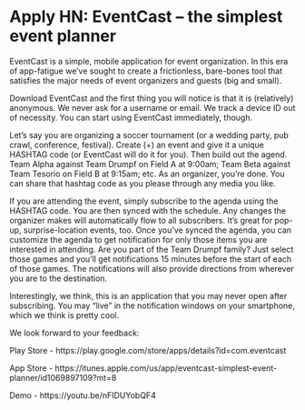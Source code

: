 # Apply HN: EventCast – the simplest event planner

EventCast is a simple, mobile application for event organization. In this era of app-fatigue we’ve sought to create a frictionless, bare-bones tool that satisfies the major needs of event organizers and guests (big and small).<p>Download EventCast and the first thing you will notice is that it is (relatively) anonymous. We never ask for a username or email. We track a device ID out of necessity. You can start using EventCast immediately, though.<p>Let’s say you are organizing a soccer tournament (or a wedding party, pub crawl, conference, festival). Create (+) an event and give it a unique HASHTAG code (or EventCast will do it for you). Then build out the agend. Team Alpha against Team Drumpf on Field A at 9:00am; Team Beta against Team Tesorio on Field B at 9:15am; etc. As an organizer, you’re done. You can share that hashtag code as you please through any media you like.<p>If you are attending the event, simply subscribe to the agenda using the HASHTAG code. You are then synced with the schedule. Any changes the organizer makes will automatically flow to all subscribers. It’s great for pop-up, surprise-location events, too. Once you’ve synced the agenda, you can customize the agenda to get notification for only those items you are interested in attending. Are you part of the Team Drumpf family? Just select those games and you’ll get notifications 15 minutes before the start of each of those games. The notifications will also provide directions from wherever you are to the destination.<p>Interestingly, we think, this is an application that you may never open after subscribing. You may “live” in the notification windows on your smartphone, which we think is pretty cool.<p>We look forward to your feedback:<p>Play Store - https:&#x2F;&#x2F;play.google.com&#x2F;store&#x2F;apps&#x2F;details?id=com.eventcast<p>App Store - https:&#x2F;&#x2F;itunes.apple.com&#x2F;us&#x2F;app&#x2F;eventcast-simplest-event-planner&#x2F;id1069897109?mt=8<p>Demo - https:&#x2F;&#x2F;youtu.be&#x2F;nFIDUYobQF4
